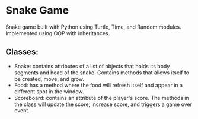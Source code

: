 # Snake Game
Snake game built with Python using Turtle, Time, and Random modules. Implemented using OOP with inheritances.

## Classes:
- Snake: contains attributes of a list of objects that holds its body segments and head of the snake. Contains methods that allows itself to be created, move, and grow.
- Food: has a method where the food will refresh itself and appear in a different spot in the window.
- Scoreboard: contains an attribute of the player's score. The methods in the class will update the score, increase score, and triggers a game over event.
